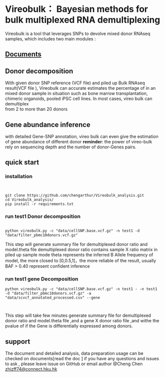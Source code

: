 # Vireobulk： Bayesian methods for bulk multiplexed RNA demultiplexing 



Vireobulk is a tool that leverages SNPs to devolve mixed donor RNAseq samples, which includes two main  modules :

## [**Documents**](https://vireobulk-analysis.readthedocs.io/)

## Donor decomposition 
With given  donor SNP reference (VCF file) and piled up Bulk RNAseq result(VCF file ), Vireobulk can accurate estimates the percentage of in an mixed donor sample in situation such as bone marrow transplantation, chimeric organoids, pooled iPSC cell lines. In most cases, vireo bulk can demultiplex  
from 2 to more than 20 donors 
## Gene abundance inference 

with detailed Gene-SNP annotation,  vireo bulk can even give the estimation of gene abundance of different donor 
**reminder**: the power of vireo-bulk rely on sequencing depth and the number of donor-Genes pairs.

## quick start 
### installation 
```


git clone https://github.com/chengarthur/Vireobulk_analysis.git
cd Vireobulk_analysis/
pip install -r requirements.txt
```

### run test1 Donor decomposition
```

python vireobulk.py -c "data/cellSNP.base.vcf.gz" -n test1 -d "data/filter_pbmc10donors.vcf.gz"
````
This step will generate summary file for demultiplexed donor ratio and model.theta file
demultiplexed donor ratio contains sample X ratio matrix in piled up sample 
mode theta represents the inferred B Allele frequency of model, the more closed to [0,0.5,1]，the more reliable of the result, usually BAF > 0.40 represent confident inference 


### run test1 gene Decomposition 
```
python vireobulk.py -c "data/cellSNP.base.vcf.gz" -n test1 - -n test1 -d "data/filter_pbmc10donors.vcf.gz" -a "data/scvcf_annotated_processed.csv" --gene



```
This step will take few minutes generate summary file for demultiplexed donor ratio and model.theta file ,and a gene X donor ratio file ,and withe the pvalue of if the Gene is differentially expressed among donors.





## support
The document  and detailed analysis, data preparation usage can be checked on documents[read the doc ] if you have any questions and issues to ask , please leave issue on GitHub or email  author @Cheng Chen  <zhizff74@connect.hku.hk>



